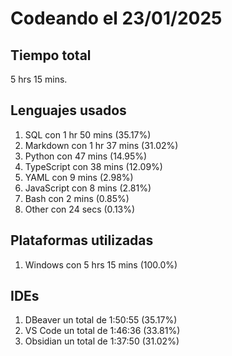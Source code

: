 # Codeando el 23/01/2025

## Tiempo total
5 hrs 15 mins.

## Lenguajes usados
1. SQL con 1 hr 50 mins (35.17%)
1. Markdown con 1 hr 37 mins (31.02%)
1. Python con 47 mins (14.95%)
1. TypeScript con 38 mins (12.09%)
1. YAML con 9 mins (2.98%)
1. JavaScript con 8 mins (2.81%)
1. Bash con 2 mins (0.85%)
1. Other con 24 secs (0.13%)

## Plataformas utilizadas
1. Windows con 5 hrs 15 mins (100.0%)

## IDEs
1. DBeaver un total de 1:50:55 (35.17%)
1. VS Code un total de 1:46:36 (33.81%)
1. Obsidian un total de 1:37:50 (31.02%)
